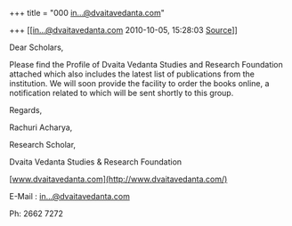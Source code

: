 +++
title = "000 in...@dvaitavedanta.com"

+++
[[in...@dvaitavedanta.com	2010-10-05, 15:28:03 [Source](https://groups.google.com/g/bvparishat/c/RbkuDSQBHsA)]]



Dear Scholars,



Please find the Profile of Dvaita Vedanta Studies and Research Foundation attached which also includes the latest list of publications from the institution. We will soon provide the facility to order the books online, a notification related to which will be sent shortly to this group.



Regards,

Rachuri Acharya,

Research Scholar,

Dvaita Vedanta Studies & Research Foundation

[www.dvaitavedanta.com](http://www.dvaitavedanta.com/)

E-Mail : [in...@dvaitavedanta.com]()

Ph: 2662 7272





